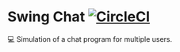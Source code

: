 # Swing Chat [![CircleCI](https://circleci.com/gh/ingokuba/swing-chat.svg?style=svg)](https://circleci.com/gh/ingokuba/swing-chat)
:computer: Simulation of a chat program for multiple users.
